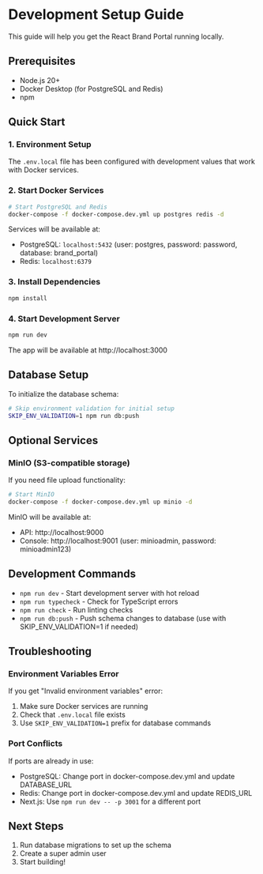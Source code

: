 # Development Setup Guide

This guide will help you get the React Brand Portal running locally.

## Prerequisites

- Node.js 20+ 
- Docker Desktop (for PostgreSQL and Redis)
- npm

## Quick Start

### 1. Environment Setup

The `.env.local` file has been configured with development values that work with Docker services.

### 2. Start Docker Services

```bash
# Start PostgreSQL and Redis
docker-compose -f docker-compose.dev.yml up postgres redis -d
```

Services will be available at:
- PostgreSQL: `localhost:5432` (user: postgres, password: password, database: brand_portal)
- Redis: `localhost:6379`

### 3. Install Dependencies

```bash
npm install
```

### 4. Start Development Server

```bash
npm run dev
```

The app will be available at http://localhost:3000

## Database Setup

To initialize the database schema:

```bash
# Skip environment validation for initial setup
SKIP_ENV_VALIDATION=1 npm run db:push
```

## Optional Services

### MinIO (S3-compatible storage)

If you need file upload functionality:

```bash
# Start MinIO
docker-compose -f docker-compose.dev.yml up minio -d
```

MinIO will be available at:
- API: http://localhost:9000
- Console: http://localhost:9001 (user: minioadmin, password: minioadmin123)

## Development Commands

- `npm run dev` - Start development server with hot reload
- `npm run typecheck` - Check for TypeScript errors
- `npm run check` - Run linting checks
- `npm run db:push` - Push schema changes to database (use with SKIP_ENV_VALIDATION=1 if needed)

## Troubleshooting

### Environment Variables Error

If you get "Invalid environment variables" error:
1. Make sure Docker services are running
2. Check that `.env.local` file exists
3. Use `SKIP_ENV_VALIDATION=1` prefix for database commands

### Port Conflicts

If ports are already in use:
- PostgreSQL: Change port in docker-compose.dev.yml and update DATABASE_URL
- Redis: Change port in docker-compose.dev.yml and update REDIS_URL
- Next.js: Use `npm run dev -- -p 3001` for a different port

## Next Steps

1. Run database migrations to set up the schema
2. Create a super admin user
3. Start building!
